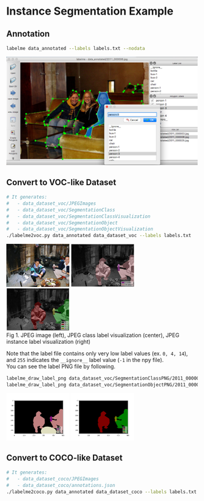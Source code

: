 # Instance Segmentation Example

## Annotation

```bash
labelme data_annotated --labels labels.txt --nodata
```

![](.readme/annotation.jpg)

## Convert to VOC-like Dataset

```bash
# It generates:
#   - data_dataset_voc/JPEGImages
#   - data_dataset_voc/SegmentationClass
#   - data_dataset_voc/SegmentationClassVisualization
#   - data_dataset_voc/SegmentationObject
#   - data_dataset_voc/SegmentationObjectVisualization
./labelme2voc.py data_annotated data_dataset_voc --labels labels.txt
```

<img src="data_dataset_voc/JPEGImages/2011_000003.jpg" width="33%" /> <img src="data_dataset_voc/SegmentationClassVisualization/2011_000003.jpg" width="33%" /> <img src="data_dataset_voc/SegmentationObjectVisualization/2011_000003.jpg" width="33%" />  
Fig 1. JPEG image (left), JPEG class label visualization (center), JPEG instance label visualization (right)


Note that the label file contains only very low label values (ex. `0, 4, 14`), and
`255` indicates the `__ignore__` label value (`-1` in the npy file).  
You can see the label PNG file by following.

```bash
labelme_draw_label_png data_dataset_voc/SegmentationClassPNG/2011_000003.png   # left
labelme_draw_label_png data_dataset_voc/SegmentationObjectPNG/2011_000003.png  # right
```

<img src=".readme/draw_label_png_class.jpg" width="33%" /> <img src=".readme/draw_label_png_object.jpg" width="33%" />


## Convert to COCO-like Dataset

```bash
# It generates:
#   - data_dataset_coco/JPEGImages
#   - data_dataset_coco/annotations.json
./labelme2coco.py data_annotated data_dataset_coco --labels labels.txt
```

